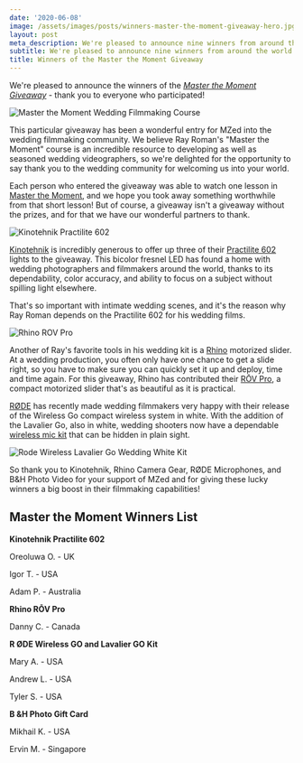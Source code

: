 ```yaml
---
date: '2020-06-08'
image: /assets/images/posts/winners-master-the-moment-giveaway-hero.jpg
layout: post
meta_description: We're pleased to announce nine winners from around the world
subtitle: We're pleased to announce nine winners from around the world
title: Winners of the Master the Moment Giveaway
---
```


We're pleased to announce the winners of the [_Master the Moment Giveaway_](https://www.mzed.com/news/master-the-moment-giveaway) \- thank you to everyone who participated!

![Master the Moment Wedding Filmmaking Course](https://mzed-cdn1.sfo2.cdn.digitaloceanspaces.com/images/news/master-the-moment-giveaway.jpg)

This particular giveaway has been a wonderful entry for MZed into the wedding filmmaking community. We believe Ray Roman's "Master the Moment" course is an incredible resource to developing as well as seasoned wedding videographers, so we're delighted for the opportunity to say thank you to the wedding community for welcoming us into your world.

Each person who entered the giveaway was able to watch one lesson in [Master the Moment](https://www.mzed.com/courses/ray-roman-master-the-moment-wedding-filmmaking-masterclass), and we hope you took away something worthwhile from that short lesson! But of course, a giveaway isn't a giveaway without the prizes, and for that we have our wonderful partners to thank.

![Kinotehnik Practilite 602](https://mzed-cdn1.sfo2.cdn.digitaloceanspaces.com/images/news/mtm-giveaway-winners-kinotehnik.jpg)

[Kinotehnik](https://kinotehnik.com/) is incredibly generous to offer up three of their [Practilite 602](https://www.bhphotovideo.com/c/product/1208021-REG/kinotehnik_pract602_practilite_602_smart_led.html) lights to the giveaway. This bicolor fresnel LED has found a home with wedding photographers and filmmakers around the world, thanks to its dependability, color accuracy, and ability to focus on a subject without spilling light elsewhere.

That's so important with intimate wedding scenes, and it's the reason why Ray Roman depends on the Practilite 602 for his wedding films.

![Rhino ROV Pro](https://mzed-cdn1.sfo2.cdn.digitaloceanspaces.com/images/news/mtm-giveaway-winners-rhino-slider.jpg)

Another of Ray's favorite tools in his wedding kit is a [Rhino](https://rhinocameragear.com/) motorized slider. At a wedding production, you often only have one chance to get a slide right, so you have to make sure you can quickly set it up and deploy, time and time again. For this giveaway, Rhino has contributed their [RŌV Pro](https://www.bhphotovideo.com/c/product/1402164-REG/rhino_rov003_rov_pro_everyday_8.html), a compact motorized slider that's as beautiful as it is practical.

[RØDE](http://en.rode.com/) has recently made wedding filmmakers very happy with their release of the Wireless Go compact wireless system in white. With the addition of the Lavalier Go, also in white, wedding shooters now have a dependable [wireless mic kit](https://www.bhphotovideo.com/c/product/1558297-REG/rode_wireless_go_compact_wireless.html) that can be hidden in plain sight.

![Rode Wireless Lavalier Go Wedding White Kit](https://mzed-cdn1.sfo2.cdn.digitaloceanspaces.com/images/news/mtm-giveaway-winners-rode.jpg)

So thank you to Kinotehnik, Rhino Camera Gear, RØDE Microphones, and B&H Photo Video for your support of MZed and for giving these lucky winners a big boost in their filmmaking capabilities!

## **Master the Moment Winners List**

 

**Kinotehnik Practilite 602**

Oreoluwa O. - UK 

Igor T. - USA 

Adam P. - Australia

 

**Rhino RŌV Pro**

Danny C. - Canada

 

**R ØDE Wireless GO and Lavalier GO Kit**

Mary A. - USA

Andrew L. - USA 

Tyler S. - USA

 

**B &H Photo Gift Card**

Mikhail K. - USA

Ervin M. - Singapore